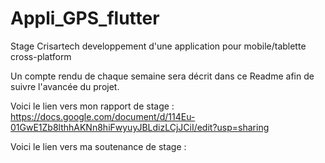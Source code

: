 # Appli_GPS_flutter
Stage Crisartech developpement d'une application pour mobile/tablette cross-platform 

Un compte rendu de chaque semaine sera décrit dans ce Readme afin de suivre l'avancée du projet. 

Voici le lien vers mon rapport de stage : https://docs.google.com/document/d/114Eu-01GwE1Zb8lthhAKNn8hiFwyuyJBLdizLCjJCiI/edit?usp=sharing 

Voici le lien vers ma soutenance de stage : 


